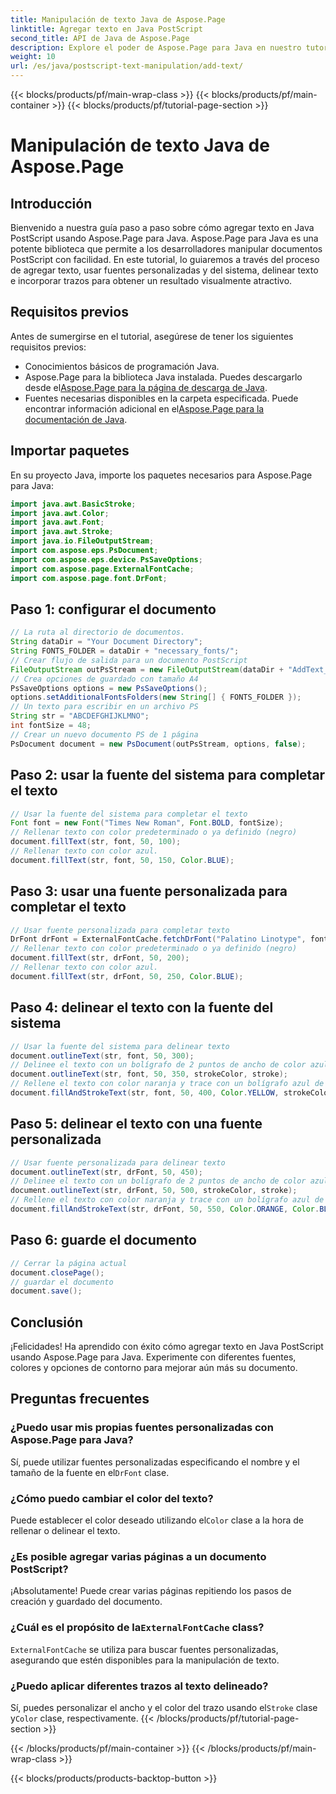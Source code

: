 ```yaml
---
title: Manipulación de texto Java de Aspose.Page
linktitle: Agregar texto en Java PostScript
second_title: API de Java de Aspose.Page
description: Explore el poder de Aspose.Page para Java en nuestro tutorial sobre cómo agregar texto a documentos PostScript. Aprenda a utilizar el sistema y las fuentes personalizadas con facilidad.
weight: 10
url: /es/java/postscript-text-manipulation/add-text/
---
```


{{< blocks/products/pf/main-wrap-class >}}
{{< blocks/products/pf/main-container >}}
{{< blocks/products/pf/tutorial-page-section >}}

# Manipulación de texto Java de Aspose.Page

## Introducción
Bienvenido a nuestra guía paso a paso sobre cómo agregar texto en Java PostScript usando Aspose.Page para Java. Aspose.Page para Java es una potente biblioteca que permite a los desarrolladores manipular documentos PostScript con facilidad. En este tutorial, lo guiaremos a través del proceso de agregar texto, usar fuentes personalizadas y del sistema, delinear texto e incorporar trazos para obtener un resultado visualmente atractivo.
## Requisitos previos
Antes de sumergirse en el tutorial, asegúrese de tener los siguientes requisitos previos:
- Conocimientos básicos de programación Java.
-  Aspose.Page para la biblioteca Java instalada. Puedes descargarlo desde el[Aspose.Page para la página de descarga de Java](https://releases.aspose.com/page/java/).
-  Fuentes necesarias disponibles en la carpeta especificada. Puede encontrar información adicional en el[Aspose.Page para la documentación de Java](https://reference.aspose.com/page/java/).
## Importar paquetes
En su proyecto Java, importe los paquetes necesarios para Aspose.Page para Java:
```java
import java.awt.BasicStroke;
import java.awt.Color;
import java.awt.Font;
import java.awt.Stroke;
import java.io.FileOutputStream;
import com.aspose.eps.PsDocument;
import com.aspose.eps.device.PsSaveOptions;
import com.aspose.page.ExternalFontCache;
import com.aspose.page.font.DrFont;
```
## Paso 1: configurar el documento
```java
// La ruta al directorio de documentos.
String dataDir = "Your Document Directory";
String FONTS_FOLDER = dataDir + "necessary_fonts/";
// Crear flujo de salida para un documento PostScript
FileOutputStream outPsStream = new FileOutputStream(dataDir + "AddText_outPS.ps");
// Crea opciones de guardado con tamaño A4
PsSaveOptions options = new PsSaveOptions();
options.setAdditionalFontsFolders(new String[] { FONTS_FOLDER });
// Un texto para escribir en un archivo PS
String str = "ABCDEFGHIJKLMNO";
int fontSize = 48;
// Crear un nuevo documento PS de 1 página
PsDocument document = new PsDocument(outPsStream, options, false);
```
## Paso 2: usar la fuente del sistema para completar el texto
```java
// Usar la fuente del sistema para completar el texto
Font font = new Font("Times New Roman", Font.BOLD, fontSize);
// Rellenar texto con color predeterminado o ya definido (negro)
document.fillText(str, font, 50, 100);
// Rellenar texto con color azul.
document.fillText(str, font, 50, 150, Color.BLUE);
```
## Paso 3: usar una fuente personalizada para completar el texto
```java
// Usar fuente personalizada para completar texto
DrFont drFont = ExternalFontCache.fetchDrFont("Palatino Linotype", fontSize, Font.PLAIN);
// Rellenar texto con color predeterminado o ya definido (negro)
document.fillText(str, drFont, 50, 200);
// Rellenar texto con color azul.
document.fillText(str, drFont, 50, 250, Color.BLUE);
```
## Paso 4: delinear el texto con la fuente del sistema
```java
// Usar la fuente del sistema para delinear texto
document.outlineText(str, font, 50, 300);
// Delinee el texto con un bolígrafo de 2 puntos de ancho de color azul violeta
document.outlineText(str, font, 50, 350, strokeColor, stroke);
// Rellene el texto con color naranja y trace con un bolígrafo azul de 2 puntos de ancho
document.fillAndStrokeText(str, font, 50, 400, Color.YELLOW, strokeColor, stroke);
```
## Paso 5: delinear el texto con una fuente personalizada
```java
// Usar fuente personalizada para delinear texto
document.outlineText(str, drFont, 50, 450);
// Delinee el texto con un bolígrafo de 2 puntos de ancho de color azul violeta
document.outlineText(str, drFont, 50, 500, strokeColor, stroke);
// Rellene el texto con color naranja y trace con un bolígrafo azul de 2 puntos de ancho
document.fillAndStrokeText(str, drFont, 50, 550, Color.ORANGE, Color.BLUE, stroke);
```
## Paso 6: guarde el documento
```java
// Cerrar la página actual
document.closePage();
// guardar el documento
document.save();
```
## Conclusión
¡Felicidades! Ha aprendido con éxito cómo agregar texto en Java PostScript usando Aspose.Page para Java. Experimente con diferentes fuentes, colores y opciones de contorno para mejorar aún más su documento.
## Preguntas frecuentes
### ¿Puedo usar mis propias fuentes personalizadas con Aspose.Page para Java?
 Sí, puede utilizar fuentes personalizadas especificando el nombre y el tamaño de la fuente en el`DrFont` clase.
### ¿Cómo puedo cambiar el color del texto?
 Puede establecer el color deseado utilizando el`Color` clase a la hora de rellenar o delinear el texto.
### ¿Es posible agregar varias páginas a un documento PostScript?
¡Absolutamente! Puede crear varias páginas repitiendo los pasos de creación y guardado del documento.
###  ¿Cuál es el propósito de la`ExternalFontCache` class?
`ExternalFontCache` se utiliza para buscar fuentes personalizadas, asegurando que estén disponibles para la manipulación de texto.
### ¿Puedo aplicar diferentes trazos al texto delineado?
 Sí, puedes personalizar el ancho y el color del trazo usando el`Stroke` clase y`Color` clase, respectivamente.
{{< /blocks/products/pf/tutorial-page-section >}}

{{< /blocks/products/pf/main-container >}}
{{< /blocks/products/pf/main-wrap-class >}}

{{< blocks/products/products-backtop-button >}}
